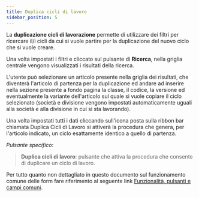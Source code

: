 ```yaml
---
title: Duplica cicli di lavoro
sidebar_position: 5
---
```


La **duplicazione cicli di lavorazione** permette di utilizzare dei filtri per ricercare il/i cicli da cui si vuole partire per la duplicazione del nuovo ciclo che si vuole creare. 

Una volta impostati i filtri e cliccato sul pulsante di **Ricerca**, nella griglia centrale vengono visualizzati i risultati della ricerca.

L'utente può selezionare un articolo presente nella griglia dei risultati, che diventerà l'articolo di partenza per la duplicazione ed andare ad inserire nella sezione presente a fondo pagina la classe, il codice, la versione ed eventualmente la variante dell'articolo sul quale si vuole copiare il ciclo selezionato (società e divisione vengono impostati automaticamente uguali alla società e alla divisione in cui si sta lavorando).

Una volta impostati tutti i dati cliccando sull'icona posta sulla ribbon bar chiamata Duplica Cicli di Lavoro si attiverà la procedura che genera, per l'articolo indicato, un ciclo esattamente identico a quello di partenza.

*Pulsante specifico*:

> **Duplica cicli di lavoro**: pulsante che attiva la procedura che consente di duplicare un ciclo di lavoro. 

Per tutto quanto non dettagliato in questo documento sul funzionamento comune delle form fare riferimento al seguente link [Funzionalità, pulsanti e campi comuni](/docs/guide/common).